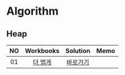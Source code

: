 # Algorithm 

## Heap
|<center>NO|<center>Workbooks|<center>Solution|<center>Memo|
|:---:|:---:|:---:|:---:|
|01|[<center>더 맵게](https://school.programmers.co.kr/learn/courses/30/lessons/42626)|[<center>바로가기](./Solution/더%20맵게)| |



